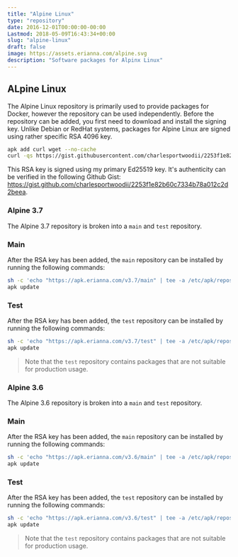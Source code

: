 ```yaml
---
title: "Alpine Linux"
type: "repository"
date: 2016-12-01T00:00:00-00:00
Lastmod: 2018-05-09T16:43:34+00:00
slug: "alpine-linux"
draft: false
image: https://assets.erianna.com/alpine.svg
description: "Software packages for Alpinx Linux"
---
```


## ALpine Linux

The Alpine Linux repository is primarily used to provide packages for Docker, however the repository can be used independently. Before the repository can be added, you first need to download and install the signing key. Unlike Debian or RedHat systems, packages for Alpine Linux are signed using rather specific RSA 4096 key.

```bash
apk add curl wget --no-cache
curl -qs https://gist.githubusercontent.com/charlesportwoodii/2253f1e82b60c7334b78a012c2d2beea/raw/477a43a4ad16b2f3b83790e45131390f943f0691/charlesportwoodii@erianna.com-59ea3c02.rsa.pub -o /etc/apk/keys/charlesportwoodii@erianna.com-59ea3c02.rsa.pub
```

This RSA key is signed using my primary Ed25519 key. It's authenticity can be verified in the following Github Gist: https://gist.github.com/charlesportwoodii/2253f1e82b60c7334b78a012c2d2beea.

### Alpine 3.7

The Alpine 3.7 repository is broken into a `main` and `test` repository.

### Main

After the RSA key has been added, the `main` repository can be installed by running the following commands:

```bash
sh -c 'echo "https://apk.erianna.com/v3.7/main" | tee -a /etc/apk/repositories'
apk update
```

### Test

After the RSA key has been added, the `test` repository can be installed by running the following commands:

```bash
sh -c 'echo "https://apk.erianna.com/v3.7/test" | tee -a /etc/apk/repositories'
apk update
```

> Note that the `test` repository contains packages that are not suitable for production usage.

### Alpine 3.6

The Alpine 3.6 repository is broken into a `main` and `test` repository.

### Main

After the RSA key has been added, the `main` repository can be installed by running the following commands:

```bash
sh -c 'echo "https://apk.erianna.com/v3.6/main" | tee -a /etc/apk/repositories'
apk update
```

### Test

After the RSA key has been added, the `test` repository can be installed by running the following commands:

```bash
sh -c 'echo "https://apk.erianna.com/v3.6/test" | tee -a /etc/apk/repositories'
apk update
```

> Note that the `test` repository contains packages that are not suitable for production usage.

